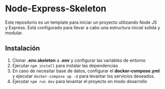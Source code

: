 # Node-Express-Skeleton

Este repositorio es un template para iniciar un proyecto utilizando Node JS y Express. Está configurado para llevar a cabo una estructura inicial solida y modular.

## Instalación

1. Clonar __.env.skeleton__ a __.env__ y configurar las variables de entorno
2. Ejecutar `npm install` para instalar las dependencias
3. En caso de necesitar base de datos, configurar el __docker-compose.yml__ y ejecutar `docker-compose up -d` para levantar los servicios deseados.
4. Ejecutar `npm run dev` para levantar el proyecto en modo desarrollo

